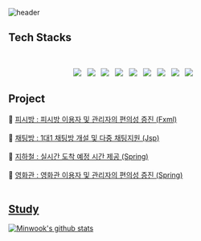 ![header](https://capsule-render.vercel.app/api?type=waving&color=E3826C&height=250&section=header&text=%20Minwook&fontSize=90&animation=fadeIn&fontAlignY=38&desc=%20&descAlignY=62&descAlign=62)

## Tech Stacks
<br>
<p align="center">
 <img src="https://img.shields.io/badge/Java-007396?style=flat-square&logo=java&logoColor=white"/></a> &nbsp 
<img src="https://img.shields.io/badge/JSP-007396?style=flat-square&logo=java&logoColor=white"/></a> &nbsp 
<img src="https://img.shields.io/badge/Spring-6DB33F?style=flat-square&logo=Spring&logoColor=white"/></a> &nbsp 
<img src="https://img.shields.io/badge/JavaScript-F7DF1E?style=flat-square&logo=JavaScript&logoColor=white"/></a> &nbsp
<img src="https://img.shields.io/badge/MySQL-4479A1?style=flat-square&logo=MySQL&logoColor=white"/></a> &nbsp 
<img src="https://img.shields.io/badge/HTML5-E34F26?style=flat-square&logo=HTML5&logoColor=white"/></a> &nbsp
<img src="https://img.shields.io/badge/CSS-1572B6?style=flat-square&logo=CSS3&logoColor=white"/></a> &nbsp
<img src="https://img.shields.io/badge/Git-f05032?style=flat-square&logo=git&logoColor=white"/></a> &nbsp 
<img src="https://img.shields.io/badge/GitHub-181717?style=flat-square&logo=github&logoColor=white"/></a> &nbsp 


## Project

📜 <a href="https://github.com/yongbeomj/ezen-pc-zone">피시방 : 피시방 이용자 및 관리자의 편의성 증진 (Fxml)</a> <br><br>
📜 <a href="https://github.com/jihy1218/JSP_PROJECT">채팅방 : 1대1 채팅방 개설 및 다중 채팅지원  (Jsp)</a>   <br><br>
📜 <a href="https://github.com/vxel66/subway">지하철 : 실시간 도착 예정 시간 제공  (Spring)</a> <br><br>
📜 <a href="https://github.com/jihy1218/movie">영화관 : 영화관 이용자 및 관리자의 편의성 증진  (Spring)<br><br>

## Study

[![Minwook's github stats](https://github-readme-stats.vercel.app/api?username=vxel66)](https://github.com/vxel66)
